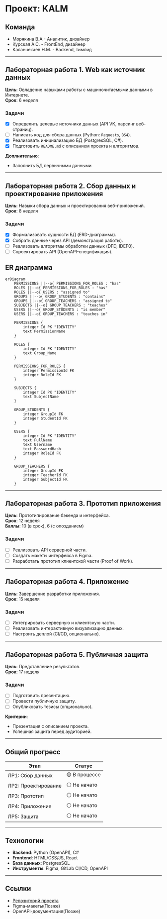 # Проект: KALM

## Команда
- Морякина В.А - Аналитик, дизайнер
- Курская А.С. - FrontEnd, дизайнер
- Каланчекаев Н.М. - Backend, тимлид

---

## Лабораторная работа 1. Web как источник данных
**Цель**: Овладение навыками работы с машиночитаемыми данными в Интернете.  
**Срок**: 6 неделя  

### Задачи
- [x] Определить целевые источники данных (API VK, парсинг веб-страниц).  
- [ ] Написать код для сбора данных (Python: `Requests`, `BS4`).  
- [x] Реализовать инициализацию БД (PostgresSQL, C#).  
- [x] Подготовить `README.md` с описанием проекта и алгоритмов.

**Доплнительно**:  
- Заполнить БД первичными данными 

---

## Лабораторная работа 2. Сбор данных и проектирование приложения
**Цель**: Навыки сбора данных и проектирования веб-приложений.  
**Срок**: 8 неделя 

### Задачи
- [x] Формализовать сущности БД (ERD-диаграмма).  
- [x] Собрать данные через API (демонстрация работы).  
- [ ] Реализовать алгоритмы обработки данных (DFD, IDEF0).  
- [ ] Спроектировать API (OpenAPI-спецификация).

## ER диаграмма
```mermaid
erDiagram
    PERMISSIONS ||--o{ PERMISSIONS_FOR_ROLES : "has"
    ROLES ||--o{ PERMISSIONS_FOR_ROLES : "has"
    ROLES ||--o{ USERS : "assigned to"
    GROUPS ||--o{ GROUP_STUDENTS : "contains"
    GROUPS ||--o{ GROUP_TEACHERS : "assigned to"
    SUBJECTS ||--o{ GROUP_TEACHERS : "teaches"
    USERS ||--o{ GROUP_STUDENTS : "is member"
    USERS ||--o{ GROUP_TEACHERS : "teaches in"

    PERMISSIONS {
        integer Id PK "IDENTITY"
        text PermissionName
    }

    ROLES {
        integer Id PK "IDENTITY"
        text Group_Name
    }

    PERMISSIONS_FOR_ROLES {
        integer PermissionId FK
        integer RoleId FK
    }

    SUBJECTS {
        integer Id PK "IDENTITY"
        text SubjectName
    }

    GROUP_STUDENTS {
        integer GroupId FK
        integer StudentId FK
    }

    USERS {
        integer Id PK "IDENTITY"
        text FullName
        text Username
        text PasswordHash
        integer RoleId FK
    }

    GROUP_TEACHERS {
        integer GroupId FK
        integer TeacherId FK
        integer SubjectId FK
    }
```

---

## Лабораторная работа 3. Прототип приложения
**Цель**: Прототипирование бэкенда и интерфейса.  
**Срок**: 12 неделя  
**Баллы**: 10 (в срок), 6 (с опозданием)  

### Задачи
- [ ] Реализовать API серверной части.  
- [ ] Создать макеты интерфейса в Figma.  
- [ ] Разработать прототип клиентской части (Proof of Work).  

---

## Лабораторная работа 4. Приложение
**Цель**: Завершение разработки приложения.  
**Срок**: 15 неделя

### Задачи
- [ ] Интегрировать серверную и клиентскую части.  
- [ ] Реализовать интерактивную визуализацию данных.  
- [ ] Настроить деплой (CI/CD, опционально).  

---

## Лабораторная работа 5. Публичная защита
**Цель**: Представление результатов.  
**Срок**: 17 неделя

### Задачи
- [ ] Подготовить презентацию.  
- [ ] Провести публичную защиту.  
- [ ] Опубликовать тезисы (опционально).  

**Критерии**:  
- Презентация с описанием проекта.  
- Успешная защита перед аудиторией.  

---

## Общий прогресс
| Этап            | Статус       |
|-----------------|-------------|
| ЛР1: Сбор данных | 🟡 В процессе |
| ЛР2: Проектирование | ⚪ Не начато |
| ЛР3: Прототип    | ⚪ Не начато |
| ЛР4: Приложение  | ⚪ Не начато |
| ЛР5: Защита      | ⚪ Не начато |

---

## Технологии
- **Backend**: Python (OpenAPI), C#  
- **Frontend**: HTML/CSS/JS, React  
- **База данных**: PostgresSQL 
- **Инструменты**: Figma, GitLab CI/CD, OpenAPI  

---

## Ссылки
- [Репозиторий проекта](https://git.iu7.bmstu.ru/ваш-проект)  
- Figma-макеты(Позже)  
- OpenAPI-документация(Позже)  
